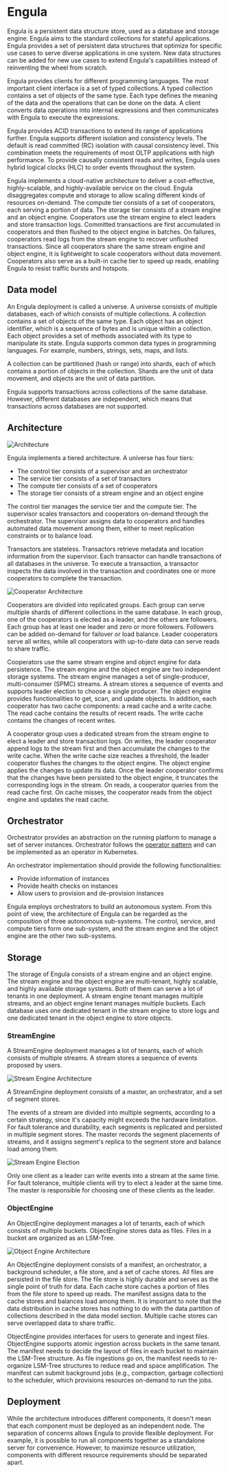 # Engula

Engula is a persistent data structure store, used as a database and storage engine. Engula aims to the standard collections for stateful applications. Engula provides a set of persistent data structures that optimize for specific use cases to serve diverse applications in one system. New data structures can be added for new use cases to extend Engula's capabilities instead of reinventing the wheel from scratch.

Engula provides clients for different programming languages. The most important client interface is a set of typed collections. A typed collection contains a set of objects of the same type. Each type defines the meaning of the data and the operations that can be done on the data. A client converts data operations into internal expressions and then communicates with Engula to execute the expressions.

Engula provides ACID transactions to extend its range of applications further. Engula supports different isolation and consistency levels. The default is read committed (RC) isolation with causal consistency level. This combination meets the requirements of most OLTP applications with high performance. To provide causally consistent reads and writes, Engula uses hybrid logical clocks (HLC) to order events throughout the system.

Engula implements a cloud-native architecture to deliver a cost-effective, highly-scalable, and highly-available service on the cloud. Engula disaggregates compute and storage to allow scaling different kinds of resources on-demand. The compute tier consists of a set of cooperators, each serving a portion of data. The storage tier consists of a stream engine and an object engine. Cooperators use the stream engine to elect leaders and store transaction logs. Committed transactions are first accumulated in cooperators and then flushed to the object engine in batches. On failures, cooperators read logs from the stream engine to recover unflushed transactions. Since all cooperators share the same stream engine and object engine, it is lightweight to scale cooperators without data movement. Cooperators also serve as a built-in cache tier to speed up reads, enabling Engula to resist traffic bursts and hotspots.

## Data model

An Engula deployment is called a universe. A universe consists of multiple databases, each of which consists of multiple collections. A collection contains a set of objects of the same type. Each object has an object identifier, which is a sequence of bytes and is unique within a collection. Each object provides a set of methods associated with its type to manipulate its state. Engula supports common data types in programming languages. For example, numbers, strings, sets, maps, and lists.

A collection can be partitioned (hash or range) into shards, each of which contains a portion of objects in the collection. Shards are the unit of data movement, and objects are the unit of data partition.

Engula supports transactions across collections of the same database. However, different databases are independent, which means that transactions across databases are not supported.

## Architecture

![Architecture](images/architecture.drawio.svg)

Engula implements a tiered architecture. A universe has four tiers:

- The control tier consists of a supervisor and an orchestrator
- The service tier consists of a set of transactors
- The compute tier consists of a set of cooperators
- The storage tier consists of a stream engine and an object engine

The control tier manages the service tier and the compute tier. The supervisor scales transactors and cooperators on-demand through the orchestrator. The supervisor assigns data to cooperators and handles automated data movement among them, either to meet replication constraints or to balance load.

Transactors are stateless. Transactors retrieve metadata and location information from the supervisor. Each transactor can handle transactions of all databases in the universe. To execute a transaction, a transactor inspects the data involved in the transaction and coordinates one or more cooperators to complete the transaction.

![Cooperator Architecture](images/cooperator-architecture.drawio.svg)

Cooperators are divided into replicated groups. Each group can serve multiple shards of different collections in the same database. In each group, one of the cooperators is elected as a leader, and the others are followers. Each group has at least one leader and zero or more followers. Followers can be added on-demand for failover or load balance. Leader cooperators serve all writes, while all cooperators with up-to-date data can serve reads to share traffic.

Cooperators use the same stream engine and object engine for data persistence. The stream engine and the object engine are two independent storage systems. The stream engine manages a set of single-producer, multi-consumer (SPMC) streams. A stream stores a sequence of events and supports leader election to choose a single producer. The object engine provides functionalities to get, scan, and update objects. In addition, each cooperator has two cache components: a read cache and a write cache. The read cache contains the results of recent reads. The write cache contains the changes of recent writes.

A cooperator group uses a dedicated stream from the stream engine to elect a leader and store transaction logs. On writes, the leader cooperator append logs to the stream first and then accumulate the changes to the write cache. When the write cache size reaches a threshold, the leader cooperator flushes the changes to the object engine. The object engine applies the changes to update its data. Once the leader cooperator confirms that the changes have been persisted to the object engine, it truncates the corresponding logs in the stream. On reads, a cooperator queries from the read cache first. On cache misses, the cooperator reads from the object engine and updates the read cache.

## Orchestrator

Orchestrator provides an abstraction on the running platform to manage a set of server instances. Orchestrator follows the [operator pattern](https://github.com/cncf/tag-app-delivery/blob/main/operator-wg/whitepaper/Operator-WhitePaper_v1-0.md) and can be implemented as an operator in Kubernetes.

An orchestrator implementation should provide the following functionalities:

- Provide information of instances
- Provide health checks on instances
- Allow users to provision and de-provision instances

Engula employs orchestrators to build an autonomous system. From this point of view, the architecture of Engula can be regarded as the composition of three autonomous sub-systems. The control, service, and compute tiers form one sub-system, and the stream engine and the object engine are the other two sub-systems.

## Storage

The storage of Engula consists of a stream engine and an object engine. The stream engine and the object engine are multi-tenant, highly scalable, and highly available storage systems. Both of them can serve a lot of tenants in one deployment. A stream engine tenant manages multiple streams, and an object engine tenant manages multiple buckets. Each database uses one dedicated tenant in the stream engine to store logs and one dedicated tenant in the object engine to store objects.

### StreamEngine

A StreamEngine deployment manages a lot of tenants, each of which consists of multiple streams. A stream stores a sequence of events proposed by users.

![Stream Engine Architecture](images/stream-engine-architecture.drawio.svg)

A StreamEngine deployment consists of a master, an orchestrator, and a set of segment stores.

The events of a stream are divided into multiple segments, according to a certain strategy, since it's capacity might exceeds the hardware limitation. For fault tolerance and durability, each segments is replicated and persisted in multiple segment stores. The master records the segment placements of streams, and it assigns segment's replica to the segment store and balance load among them.

![Stream Engine Election](images/stream-engine-election.drawio.svg)

Only one client as a leader can write events into a stream at the same time. For fault tolerance, multiple clients will try to elect a leader at the same time. The master is responsible for choosing one of these clients as the leader.

### ObjectEngine

An ObjectEngine deployment manages a lot of tenants, each of which consists of multiple buckets. ObjectEngine stores data as files. Files in a bucket are organized as an LSM-Tree.

![Object Engine Architecture](images/object-engine-architecture.drawio.svg)

An ObjectEngine deployment consists of a manifest, an orchestrator, a background scheduler, a file store, and a set of cache stores. All files are persisted in the file store. The file store is highly durable and serves as the single point of truth for data. Each cache store caches a portion of files from the file store to speed up reads. The manifest assigns data to the cache stores and balances load among them. It is important to note that the data distribution in cache stores has nothing to do with the data partition of collections described in the data model section. Multiple cache stores can serve overlapped data to share traffic.

ObjectEngine provides interfaces for users to generate and ingest files. ObjectEngine supports atomic ingestion across buckets in the same tenant. The manifest needs to decide the layout of files in each bucket to maintain the LSM-Tree structure. As file ingestions go on, the manifest needs to re-organize LSM-Tree structures to reduce read and space amplification. The manifest can submit background jobs (e.g., compaction, garbage collection) to the scheduler, which provisions resources on-demand to run the jobs.

## Deployment

While the architecture introduces different components, it doesn't mean that each component must be deployed as an independent node. The separation of concerns allows Engula to provide flexible deployment. For example, it is possible to run all components together as a standalone server for convenience. However, to maximize resource utilization, components with different resource requirements should be separated apart.
